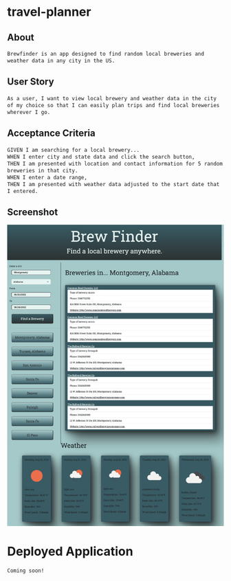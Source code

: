# travel-planner

## About

```
Brewfinder is an app designed to find random local breweries and weather data in any city in the US.
```

## User Story

```
As a user, I want to view local brewery and weather data in the city of my choice so that I can easily plan trips and find local breweries wherever I go.
```

## Acceptance Criteria

```
GIVEN I am searching for a local brewery...
WHEN I enter city and state data and click the search button,
THEN I am presented with location and contact information for 5 random breweries in that city.
WHEN I enter a date range,
THEN I am presented with weather data adjusted to the start date that I entered.
```

## Screenshot

!["A screenshot of the Brewfinder app showing a user search aside with city, state, and date range inputs and dynamically-populating brewery and weather data sections."](./assets/images/app-screenshot.png)

# Deployed Application

```
Coming soon!
```
